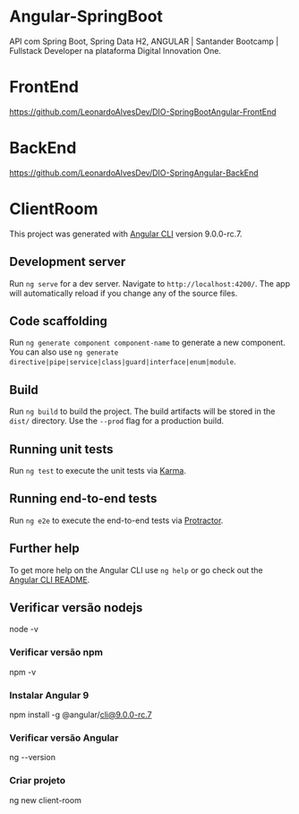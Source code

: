 # Angular-SpringBoot

API com Spring Boot, Spring Data H2, ANGULAR | Santander Bootcamp | Fullstack Developer na plataforma Digital Innovation One.

# FrontEnd

https://github.com/LeonardoAlvesDev/DIO-SpringBootAngular-FrontEnd

# BackEnd

https://github.com/LeonardoAlvesDev/DIO-SpringAngular-BackEnd

# ClientRoom

This project was generated with [Angular CLI](https://github.com/angular/angular-cli) version 9.0.0-rc.7.

## Development server

Run `ng serve` for a dev server. Navigate to `http://localhost:4200/`. The app will automatically reload if you change any of the source files.

## Code scaffolding

Run `ng generate component component-name` to generate a new component. You can also use `ng generate directive|pipe|service|class|guard|interface|enum|module`.

## Build

Run `ng build` to build the project. The build artifacts will be stored in the `dist/` directory. Use the `--prod` flag for a production build.

## Running unit tests

Run `ng test` to execute the unit tests via [Karma](https://karma-runner.github.io).

## Running end-to-end tests

Run `ng e2e` to execute the end-to-end tests via [Protractor](http://www.protractortest.org/).

## Further help

To get more help on the Angular CLI use `ng help` or go check out the [Angular CLI README](https://github.com/angular/angular-cli/blob/master/README.md).

## Verificar versão nodejs

node -v

### Verificar versão npm 

npm -v

### Instalar Angular 9

npm install -g @angular/cli@9.0.0-rc.7

### Verificar versão Angular

ng --version

### Criar projeto 

ng new client-room
